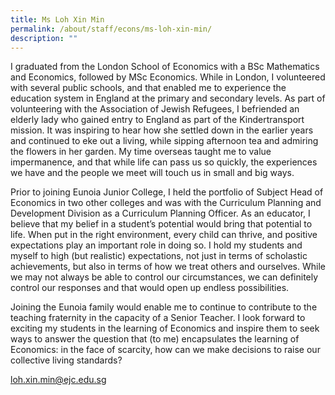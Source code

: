 ```yaml
---
title: Ms Loh Xin Min
permalink: /about/staff/econs/ms-loh-xin-min/
description: ""
---
```



I graduated from the London School of Economics with a BSc Mathematics and Economics, followed by MSc Economics. While in London, I volunteered with several public schools, and that enabled me to experience the education system in England at the primary and secondary levels. As part of volunteering with the Association of Jewish Refugees, I befriended an elderly lady who gained entry to England as part of the Kindertransport mission. It was inspiring to hear how she settled down in the earlier years and continued to eke out a living, while sipping afternoon tea and admiring the flowers in her garden. My time overseas taught me to value impermanence, and that while life can pass us so quickly, the experiences we have and the people we meet will touch us in small and big ways.

Prior to joining Eunoia Junior College, I held the portfolio of Subject Head of Economics in two other colleges and was with the Curriculum Planning and Development Division as a Curriculum Planning Officer. As an educator, I believe that my belief in a student’s potential would bring that potential to life. When put in the right environment, every child can thrive, and positive expectations play an important role in doing so. I hold my students and myself to high (but realistic) expectations, not just in terms of scholastic achievements, but also in terms of how we treat others and ourselves. While we may not always be able to control our circumstances, we can definitely control our responses and that would open up endless possibilities.

Joining the Eunoia family would enable me to continue to contribute to the teaching fraternity in the capacity of a Senior Teacher. I look forward to exciting my students in the learning of Economics and inspire them to seek ways to answer the question that (to me) encapsulates the learning of Economics: in the face of scarcity, how can we make decisions to raise our collective living standards?

[loh.xin.min@ejc.edu.sg](mailto:loh.xin.min@ejc.edu.sg)